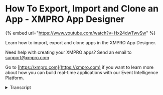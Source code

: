 # How To Export, Import and Clone an App - XMPRO App Designer
{% embed url="https://www.youtube.com/watch?v=Hx24dwTwvSw" %}

Learn how to import, export and clone apps in the XMPRO App Designer.

Need help with creating your XMPRO apps? Send an email to support@xmpro.com

Go to [https://xmpro.com](https://xmpro.com) if you want to learn more about how you can build real-time applications with our Event Intelligence Platform.
<details>
<summary>Transcript</summary>when using app designer you may want to

make copies of your apps to modify

and use in other situations this video

will show you how to export

import and clone applications to

accomplish this

i have a pre-existing application here

that i would like to export

it has a data source and a page with

some items and page integrations

to export go to the app management blade

and click the export command

this will bring up a dialog box asking

if you would like to include any

sensitive settings from your

app data connections like passwords

normally these settings are encrypted so

they cannot be read but choosing to

include the settings will store them in

the file as readable text

choosing to exclude the sensitive

settings will not save them at all and

you will need to reconfigure your

connections

after you have imported the app so that

they will still work

clicking cancel will cancel the export

once you have selected include or

exclude

the file will be downloaded to your

computer

to import the file we have go to the app

list blade and click import

here upload the file that was downloaded

if you upload a file that was exported

without being deleted

or a file that has already been imported

app designer will notice that it already

exists and notify you

if you have at least write permission to

that app you will have the option to

import the file as a new version of the

existing app

i don't want to do this so i will choose

to import as a new application

altogether

this is the default option if the app

does not already exist or if you have

or if you do not have right permission

to the existing app

the import process will allow you to

assign a name description and category

to the imported app

when you are done click save this will

import the app with the connections

pages and page data intact with you as

its owner

if you try to import an app that uses

connectors that have not been uploaded

to the app designer

you'll be shown an error page you should

upload the missing connectors and

versions

or ask your company's administrator to

do so before trying to import again

exporting and importing is useful for

saving a file to import

a different installation of app designer

or to give to someone else to use

but if you want to copy an existing app

for yourself you can clone it to skip a

lot of steps

go to the app management blade and click

the clone button give the app a new name

and select the version to copy then

select ok

a brand new cup of the app with you as

its owner will be created

this has been how to export import and

clone an app in the app designer

thank you for watching
</details>